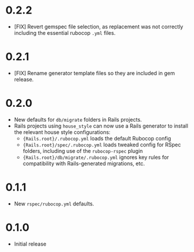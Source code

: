 # 0.2.2

- [FIX] Revert gemspec file selection, as replacement was not correctly including the essential rubocop `.yml` files.

# 0.2.1

- [FIX] Rename generator template files so they are included in gem release.

# 0.2.0

- New defaults for `db/migrate` folders in Rails projects.
- Rails projects using `house_style` can now use a Rails generator to install the relevant house style configurations:
    - `{Rails.root}/.rubocop.yml` loads the default Rubocop config
    - `{Rails.root}/spec/.rubocop.yml` loads tweaked config for RSpec folders, including use of the `rubocop-rspec` plugin
    - `{Rails.root}/db/migrate/.rubocop.yml` ignores key rules for compatibility with Rails-generated migrations, etc.

# 0.1.1

- New `rspec/rubocop.yml` defaults.

# 0.1.0

- Initial release
